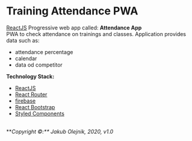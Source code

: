 # Training Attendance PWA
[ReactJS](https://pl.reactjs.org/) Progressive web app called: **Attendance App** <br>PWA to check attendance on trainings and classes.
	Application provides data such as:
- attendance percentage
- calendar
- data od competitor



**Technology Stack:** <br>
* [ReactJS](https://pl.reactjs.org/)
* [React Router](https://reactrouter.com/)
* [firebase](https://firebase.google.com/)
* [React Bootstrap](https://react-bootstrap.github.io/)
* [Styled Components](https://styled-components.com/)

<br>
**<i>Copyright ©:** Jakub Olejnik, 2020, v1.0</i>